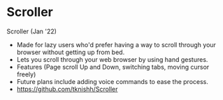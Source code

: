 # Scroller
Scroller (Jan '22) 
 - Made for lazy users who'd prefer having a way to scroll through your browser without getting up from bed.
 - Lets you scroll through your web browser by using hand gestures.
 - Features (Page scroll Up and Down, switching tabs, moving cursor freely)
 - Future plans include adding voice commands to ease the process.
 - https://github.com/tknishh/Scroller  
